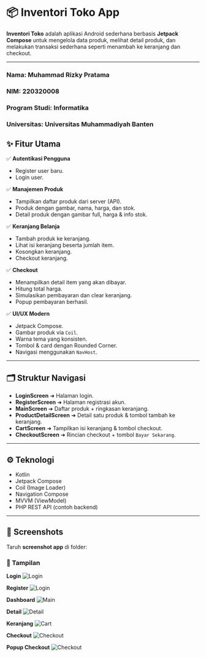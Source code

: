 

# 📦 Inventori Toko App

**Inventori Toko** adalah aplikasi Android sederhana berbasis **Jetpack Compose** untuk mengelola data produk, melihat detail produk, dan melakukan transaksi sederhana seperti menambah ke keranjang dan checkout.

---
### Nama: Muhammad Rizky Pratama
### NIM: 220320008
### Program Studi: Informatika
### Universitas: Universitas Muhammadiyah Banten



## ✨ Fitur Utama

✅ **Autentikasi Pengguna**
- Register user baru.
- Login user.

✅ **Manajemen Produk**
- Tampilkan daftar produk dari server (API).
- Produk dengan gambar, nama, harga, dan stok.
- Detail produk dengan gambar full, harga & info stok.

✅ **Keranjang Belanja**
- Tambah produk ke keranjang.
- Lihat isi keranjang beserta jumlah item.
- Kosongkan keranjang.
- Checkout keranjang.

✅ **Checkout**
- Menampilkan detail item yang akan dibayar.
- Hitung total harga.
- Simulasikan pembayaran dan clear keranjang.
- Popup pembayaran berhasil.

✅ **UI/UX Modern**
- Jetpack Compose.
- Gambar produk via `Coil`.
- Warna tema yang konsisten.
- Tombol & card dengan Rounded Corner.
- Navigasi menggunakan `NavHost`.

---

## 🗂️ Struktur Navigasi

- **LoginScreen** ➜ Halaman login.
- **RegisterScreen** ➜ Halaman registrasi akun.
- **MainScreen** ➜ Daftar produk + ringkasan keranjang.
- **ProductDetailScreen** ➜ Detail satu produk & tombol tambah ke keranjang.
- **CartScreen** ➜ Tampilkan isi keranjang & tombol checkout.
- **CheckoutScreen** ➜ Rincian checkout + tombol `Bayar Sekarang`.

---

## ⚙️ Teknologi

- Kotlin
- Jetpack Compose
- Coil (Image Loader)
- Navigation Compose
- MVVM (ViewModel)
- PHP REST API (contoh backend)

---

## 📸 Screenshots

Taruh **screenshot app** di folder:

### 📱 Tampilan

**Login**
![Login](screenshots/login_screen.png)

**Register**
![Login](screenshots/register_screen.png)

**Dashboard**
![Main](screenshots/main_screen.png)

**Detail**
![Detail](screenshots/detail_product_screen.png)

**Keranjang**
![Cart](screenshots/cart_screen.png)

**Checkout**
![Checkout](screenshots/checkout_screen.png)

**Popup Checkout**
![Checkout](screenshots/popup_checkout.png)
